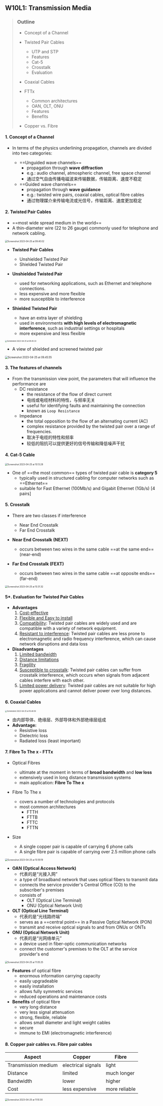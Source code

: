 ## W10L1: Transmission Media

>   ### Outline
>
>   -   Concept of a Channel
>   -   Twisted Pair Cables
>       -   UTP and STP
>       -   Features
>       -   Cat-5
>       -   Crosstalk
>       -   Evaluation
>   -   Coaxial Cables
>   -   FTTx
>       -   Common architectures
>       -   OAN, OLT, ONU
>       -   Features
>       -   Benefits
>
>   -   Copper vs. Fibre



#### 1. Concept of a Channel

-   In terms of the physics underlining propagation, channels are divided into two categories:

    -   ==Unguided wave channels==
        -   propagation through **wave diffraction**
        -   e.g.: audio channel, atmospheric channel, free space channel
        -   通过空气自由传播电磁波来传输数据，传输距离、速度不稳定
    -   ==Guided wave channels==
        -   propagation through **wave guidance**
        -   e.g.: twisted wire pairs, coaxial cables, optical fibre cables
        -   通过物理媒介来传输电流或光信号，传输距离、速度更加稳定

    

#### 2. Twisted Pair Cables

-   ==most wide spread medium in the world==
-   A thin-diameter wire (22 to 26 gauge) commonly used for telephone and network cabling.

<img src="assets/Screenshot 2023-04-25 at 09.40.02.png" alt="Screenshot 2023-04-25 at 09.40.02" style="zoom:50%;" />

-   **Twisted Pair Cables**
    -   Unshielded Twisted Pair
    -   Shielded Twisted Pair

-   **Unshielded Twisted Pair**
    -   used for networking applications, such as Ethernet and telephone connections.
    -   less expensive and more flexible
    -   more susceptible to interference 
-   **Shielded Twisted Pair**
    -   have an extra layer of shielding
    -   used in environments **with high levels of electromagnetic interference**, such as industrial settings or hospitals
    -   more expensive and less flexible

<img src="assets/Screenshot 2023-04-25 at 09.45.33.png" alt="Screenshot 2023-04-25 at 09.45.33" style="zoom:40%;" />

-   A view of shielded and screened twisted pair

<img src="assets/Screenshot 2023-04-25 at 09.45.55.png" alt="Screenshot 2023-04-25 at 09.45.55" style="zoom:60%;" />



#### 3. The features of channels

-   From the transmission view point, the parameters that will influence the performance are
    -   DC resistance
        -    the resistance of the flow of direct current
        -   电线或电缆材料的特性，与频率无关
        -   useful for identifying faults and maintaining the connection
        -   known as `Loop Resistance`
    -   Impedance
        -   the total opposition to the flow of an alternating current (AC)
        -   complex resistance provided by the twisted pair over a range of frequencies.
        -   取决于电缆的特性和频率
        -   较低的阻抗可以提供更好的信号传输和降低噪声干扰



#### 4. Cat-5 Cable

<img src="assets/Screenshot 2023-04-25 at 10.13.28.png" alt="Screenshot 2023-04-25 at 10.13.28" style="zoom:50%;" />

-   One of ==the most common== types of twisted pair cable is **category 5**
    -   typically used in structured cabling for computer networks such as ==Ethernet==
    -   suitable for Fast Ethernet (100Mb/s) and Gigabit Ethernet (1Gb/s) [4 pairs]



#### 5. Crosstalk

-   There are two classes if interference
    -   Near End Crosstalk
    -   Far End Crosstalk

-   **Near End Crosstalk (NEXT)**
    -   occurs between two wires in the same cable ==at the same end== (near-end)
-   **Far End Crosstalk (FEXT)**
    -    occurs between two wires in the same cable ==at opposite ends== (far-end)

<img src="assets/Screenshot 2023-04-25 at 10.31.32.png" alt="Screenshot 2023-04-25 at 10.31.32" style="zoom:50%;" />



#### 5*. Evaluation for Twisted Pair Cables

-   **Advantages**
    1.   <u>Cost-effective</u>
    2.   <u>Flexible and Easy to install</u>
    3.   <u>Compatibility</u>: Twisted pair cables are widely used and are compatible with a variety of network equipment.
    4.   <u>Resistant to interference</u>: Twisted pair cables are less prone to electromagnetic and radio frequency interference, which can cause network disruptions and data loss
-   **Disadvantages**
    1.   <u>Limited bandwidth</u> 
    2.   <u>Distance limitations</u>
    3.   <u>Fragility</u>
    4.   <u>Susceptible to crosstalk</u>: Twisted pair cables can suffer from crosstalk interference, which occurs when signals from adjacent cables interfere with each other.
    5.   <u>Limited power delivery</u>: Twisted pair cables are not suitable for high power applications and cannot deliver power over long distances.



#### 6. Coaxial Cables

<img src="assets/Screenshot 2023-04-25 at 10.46.50.png" alt="Screenshot 2023-04-25 at 10.46.50" style="zoom:40%;" />

-   由内部导体、绝缘层、外部导体和外部绝缘层组成
-   **Advantage:**
    -   Resistive loss
    -   Dielectric loss
    -   Radiated loss (least important)



#### 7. Fibre To The x - FTTx

-   Optical Fibres
    -   ultimate at the moment in terms of **broad bandwidth** and **low loss**
    -   extensively used in long distance transmission systems
    -   main application: **Fibre To The x**

-   Fibre To The x
    -   covers a number of technologies and protocols
    -   most common architectures
        -   FTTH
        -   FTTB
        -   FTTC
        -   FTTN

-   Size
    -   A single copper pair is capable of carrying 6 phone calls
    -   A single fibre pair is capable of carrying over 2.5 million phone calls



<img src="assets/Screenshot 2023-04-25 at 10.59.19.png" alt="Screenshot 2023-04-25 at 10.59.19" style="zoom:50%;" />



-   **OAN (Optical Access Network)**
    -   代表的是“光接入网”
    -   a type of broadband network that uses optical fibers to transmit data
    -   connects the service provider's Central Office (CO) to the subscriber's premises
    -   consists of
        -   OLT (Optical Line Terminal)
        -   ONU (Optical Network Unit)
-   **OLT (Optical Line Terminal)**
    -   代表的是“光线路终端”
    -   serves as a ==central point== in a Passive Optical Network (PON)
    -   transmit and receive optical signals to and from ONUs or ONTs
-   **ONU (Optical Network Unit)**
    -   代表的是“光网络单元”
    -   a device used in fiber-optic communication networks
    -   connect the customer's premises to the OLT at the service provider's end
    

<img src="assets/Screenshot 2023-04-25 at 11.05.25.png" alt="Screenshot 2023-04-25 at 11.05.25" style="zoom:50%;" />



-   **Features** of optical fibre
    -   enormous information carrying capacity
    -   easily upgradeable
    -   easily installation
    -   allows fully symmetric services
    -   reduced operations and maintenance costs
-   **Benefits** of optical fibre
    -   very long distance
    -   very less signal attenuation
    -   strong, flexible, reliable
    -   allows small diameter and light weight cables
    -   secure
    -   immune to EMI (electromagnetic interference)



#### 8. Copper pair cables vs. Fibre pair cables

| Aspect              | Copper             | Fibre         |
| ------------------- | ------------------ | ------------- |
| Transmission medium | electrical signals | light         |
| Distance            | limited            | much longer   |
| Bandwidth           | lower              | higher        |
| Cost                | less expensive     | more reliable |

<img src="assets/Screenshot 2023-04-25 at 11.10.30.png" alt="Screenshot 2023-04-25 at 11.10.30" style="zoom:50%;" />



